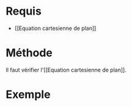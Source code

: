 # Requis 
- [[Equation cartesienne de plan]]
# Méthode
Il faut vérifier l'[[Equation cartesienne de plan]].
# Exemple